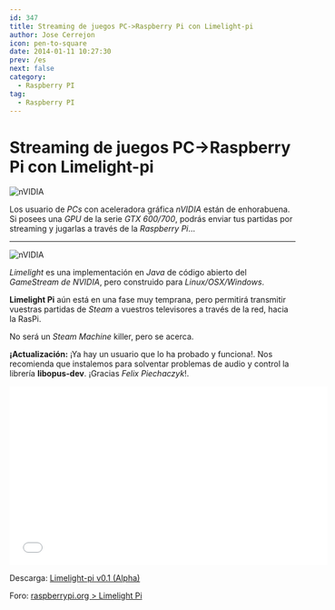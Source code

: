 ```yaml
---
id: 347
title: Streaming de juegos PC->Raspberry Pi con Limelight-pi
author: Jose Cerrejon
icon: pen-to-square
date: 2014-01-11 10:27:30
prev: /es
next: false
category:
  - Raspberry PI
tag:
  - Raspberry PI
---
```


# Streaming de juegos PC->Raspberry Pi con Limelight-pi

![nVIDIA](/images/2014/01/nVidia_01.jpg)

Los usuario de *PCs* con aceleradora gráfica *nVIDIA* están de enhorabuena. Si posees una *GPU* de la serie *GTX 600/700*, podrás enviar tus partidas por streaming y jugarlas a través de la *Raspberry Pi*…

- - -
![nVIDIA](/images/2014/01/nVidia_02.jpg)

*Limelight* es una implementación en *Java* de código abierto del *GameStream de NVIDIA*, pero construido para *Linux/OSX/Windows*.

**Limelight Pi** aún está en una fase muy temprana, pero permitirá transmitir vuestras partidas de *Steam* a vuestros televisores a través de la red, hacia la RasPi.

No será un *Steam Machine* killer, pero se acerca.

**¡Actualización:** ¡Ya hay un usuario que lo ha probado y funciona!. Nos recomienda que instalemos para solventar problemas de audio y control la librería **libopus-dev**. ¡Gracias *Felix Piechaczyk*!.

<iframe width="560" height="315" src="//www.youtube.com/embed/9KctGpv4lXw" frameborder="0" allowfullscreen></iframe>

Descarga: [Limelight-pi v0.1 (Alpha)](https://github.com/irtimmer/limelight-pi/releases)

Foro: [raspberrypi.org > Limelight Pi](http://www.raspberrypi.org/phpBB3/viewtopic.php?f=78&t=65878)